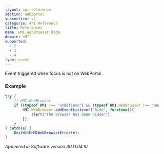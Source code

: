```yaml
---
layout: api-reference
section: webportal
subsection: v1
categorie: API Reference
title: References
name: HMI.WebBrowser.hide
domain: HMI
supported:
  - 2
  - 3
  - 4
type: event
---
```

Event triggered when focus is not on WebPortal.

### Example

```javascript
try {
	// HMI.WebBrowser
	if ((typeof HMI !== "undefined") && (typeof HMI.WebBrowser !== "undefined") && (typeof HMI.WebBrowser.addEventListener !== "undefined")) {
		HMI.WebBrowser.addEventListener("hide", function(){
			alert("The Browser has been hidden");
		});
	}
} catch(e) {
	DealWithHMIWebBrowserError(e);
}
```

*Appeared in Software version 30.11.04.10*